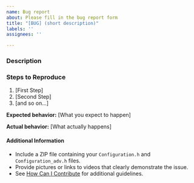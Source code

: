 ```yaml
---
name: Bug report
about: Please fill in the bug report form
title: "[BUG] (short description)"
labels: ''
assignees: ''

---
```


<!--

Have you read Marlin's Code of Conduct? By filing an Issue, you are expected to comply with it, including treating everyone with respect: https://github.com/MarlinFirmware/Marlin/blob/master/.github/code_of_conduct.md

Do you want to ask a question? Are you looking for support? Please don't post here. Instead please use the Marlin Firmware forum at http://forums.reprap.org/list.php?415 or the Marlin Facebook Group https://www.facebook.com/groups/1049718498464482/.

Before filing an issue be sure to test the 1.1 and/or 2.0 "bugfix" branches to see whether the issue is already addressed.

-->

### Description

<!-- Description of the bug -->

### Steps to Reproduce

<!-- Please describe the steps needed to reproduce the issue -->

1. [First Step]
2. [Second Step]
3. [and so on...]

**Expected behavior:** [What you expect to happen]

**Actual behavior:** [What actually happens]

#### Additional Information

* Include a ZIP file containing your `Configuration.h` and `Configuration_adv.h` files.
* Provide pictures or links to videos that clearly demonstrate the issue.
* See [How Can I Contribute](#how-can-i-contribute) for additional guidelines.
